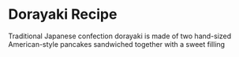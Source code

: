 # Dorayaki Recipe
Traditional Japanese confection dorayaki is made of two hand-sized American-style pancakes sandwiched together with a sweet filling

